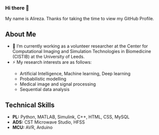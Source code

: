 ### Hi there 👋

<!--
**ahokmabadi/ahokmabadi** is a ✨ _special_ ✨ repository because its `README.md` (this file) appears on your GitHub profile.

Here are some ideas to get you started:

- 🔭 I’m currently working on ...
- 🌱 I’m currently learning ...
- 👯 I’m looking to collaborate on ...
- 🤔 I’m looking for help with ...
- 💬 Ask me about ...
- 📫 How to reach me: ...
- 😄 Pronouns: ...
- ⚡ Fun fact: ...
-->


<div size='20px'> My name is Alireza. Thanks for taking the time to view my GitHub Profile.
</div>

<h2> About Me </h2>

<ul>
  <li>🔭 I’m currently working as a volunteer researcher at the Center for Computational Imaging and Simulation Technologies in Biomedicine (CISTIB) at the University    of Leeds.</li>
  <li>⚡ My research interests are as follows:</li>
  
  <ul>
    <li>Artificial Intelligence, Machine learning, Deep learning</li>
    <li>Probabilistic modelling</li>
    <li>Medical image and signal processing</li>
    <li>Sequential data analysis</li>
  </ul>
</ul>


<h2> Technical Skills </h2>
<ul>
  <li><b>PL:</b> Python, MATLAB, Simulink, C++, HTML, CSS, MySQL</li>
  <li><b>ADS:</b> CST Microwave Studio, HFSS</li>
  <li><b>MCU:</b> AVR, Arduino</li>
</ul>

